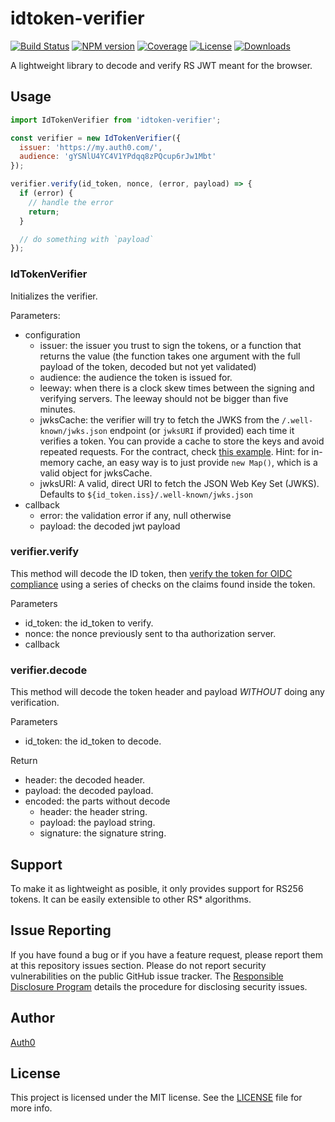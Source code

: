 # idtoken-verifier

[![Build Status][circleci-image]][circleci-url]
[![NPM version][npm-image]][npm-url]
[![Coverage][codecov-image]][codecov-url]
[![License][license-image]][license-url]
[![Downloads][downloads-image]][downloads-url]

A lightweight library to decode and verify RS JWT meant for the browser.

## Usage

```js
import IdTokenVerifier from 'idtoken-verifier';

const verifier = new IdTokenVerifier({
  issuer: 'https://my.auth0.com/',
  audience: 'gYSNlU4YC4V1YPdqq8zPQcup6rJw1Mbt'
});

verifier.verify(id_token, nonce, (error, payload) => {
  if (error) {
    // handle the error
    return;
  }

  // do something with `payload`
});
```

### IdTokenVerifier

Initializes the verifier.

Parameters:

- configuration
  - issuer: the issuer you trust to sign the tokens, or a function that returns the value (the function takes one argument with the full payload of the token, decoded but not yet validated)
  - audience: the audience the token is issued for.
  - leeway: when there is a clock skew times between the signing and verifying servers. The leeway should not be bigger than five minutes.
  - jwksCache: the verifier will try to fetch the JWKS from the `/.well-known/jwks.json` endpoint (or `jwksURI` if provided) each time it verifies a token. You can provide a cache to store the keys and avoid repeated requests. For the contract, check [this example](https://github.com/auth0/jwt-js-rsa-verification/blob/master/src/helpers/dummy-cache.js). Hint: for in-memory cache, an easy way is to just provide `new Map()`, which is a valid object for jwksCache.
  - jwksURI: A valid, direct URI to fetch the JSON Web Key Set (JWKS). Defaults to `${id_token.iss}/.well-known/jwks.json`
- callback
  - error: the validation error if any, null otherwise
  - payload: the decoded jwt payload

### verifier.verify

This method will decode the ID token, then [verify the token for OIDC compliance](https://openid.net/specs/openid-connect-core-1_0-final.html#IDTokenValidation) using a series of checks on the claims found inside the token.

Parameters

- id_token: the id_token to verify.
- nonce: the nonce previously sent to tha authorization server.
- callback

### verifier.decode

This method will decode the token header and payload _WITHOUT_ doing any verification.

Parameters

- id_token: the id_token to decode.

Return

- header: the decoded header.
- payload: the decoded payload.
- encoded: the parts without decode
  - header: the header string.
  - payload: the payload string.
  - signature: the signature string.

## Support

To make it as lightweight as posible, it only provides support for RS256 tokens. It can be easily extensible to other RS\* algorithms.

## Issue Reporting

If you have found a bug or if you have a feature request, please report them at this repository issues section. Please do not report security vulnerabilities on the public GitHub issue tracker. The [Responsible Disclosure Program](https://auth0.com/whitehat) details the procedure for disclosing security issues.

## Author

[Auth0](https://auth0.com)

## License

This project is licensed under the MIT license. See the [LICENSE](LICENSE) file for more info.

<!-- Vaaaaarrrrsss -->

[npm-image]: https://img.shields.io/npm/v/idtoken-verifier.svg?style=flat-square
[npm-url]: https://npmjs.org/package/idtoken-verifier
[circleci-image]: http://img.shields.io/circleci/project/github/auth0/idtoken-verifier.svg?branch=master&style=flat-square
[circleci-url]: https://circleci.com/gh/auth0/idtoken-verifier
[codecov-image]: https://img.shields.io/codecov/c/github/auth0/idtoken-verifier.svg?style=flat-square
[codecov-url]: https://codecov.io/github/auth0/idtoken-verifier?branch=master
[license-image]: http://img.shields.io/npm/l/idtoken-verifier.svg?style=flat-square
[license-url]: #license
[downloads-image]: http://img.shields.io/npm/dm/idtoken-verifier.svg?style=flat-square
[downloads-url]: https://npmjs.org/package/idtoken-verifier
